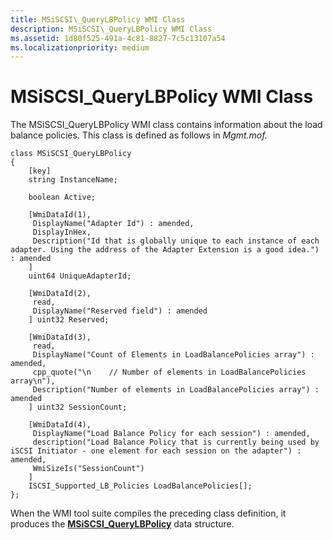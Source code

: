 ```yaml
---
title: MSiSCSI\_QueryLBPolicy WMI Class
description: MSiSCSI\_QueryLBPolicy WMI Class
ms.assetid: 1d80f525-491a-4c81-8827-7c5c13107a54
ms.localizationpriority: medium
---
```


# MSiSCSI\_QueryLBPolicy WMI Class


The MSiSCSI\_QueryLBPolicy WMI class contains information about the load balance policies. This class is defined as follows in *Mgmt.mof.*

```
class MSiSCSI_QueryLBPolicy 
{
    [key]
    string InstanceName;

    boolean Active;

    [WmiDataId(1),
     DisplayName("Adapter Id") : amended,
     DisplayInHex,
     Description("Id that is globally unique to each instance of each adapter. Using the address of the Adapter Extension is a good idea.") : amended
    ]
    uint64 UniqueAdapterId;

    [WmiDataId(2),
     read,
     DisplayName("Reserved field") : amended
    ] uint32 Reserved;

    [WmiDataId(3),
     read,
     DisplayName("Count of Elements in LoadBalancePolicies array") : amended,
     cpp_quote("\n    // Number of elements in LoadBalancePolicies array\n"),
     Description("Number of elements in LoadBalancePolicies array") : amended
    ] uint32 SessionCount;

    [WmiDataId(4),
     DisplayName("Load Balance Policy for each session") : amended,
     description("Load Balance Policy that is currently being used by iSCSI Initiator - one element for each session on the adapter") : amended,
     WmiSizeIs("SessionCount")
    ]
    ISCSI_Supported_LB_Policies LoadBalancePolicies[];
};
```

When the WMI tool suite compiles the preceding class definition, it produces the [**MSiSCSI\_QueryLBPolicy**](https://msdn.microsoft.com/library/windows/hardware/ff563107) data structure.

 

 





